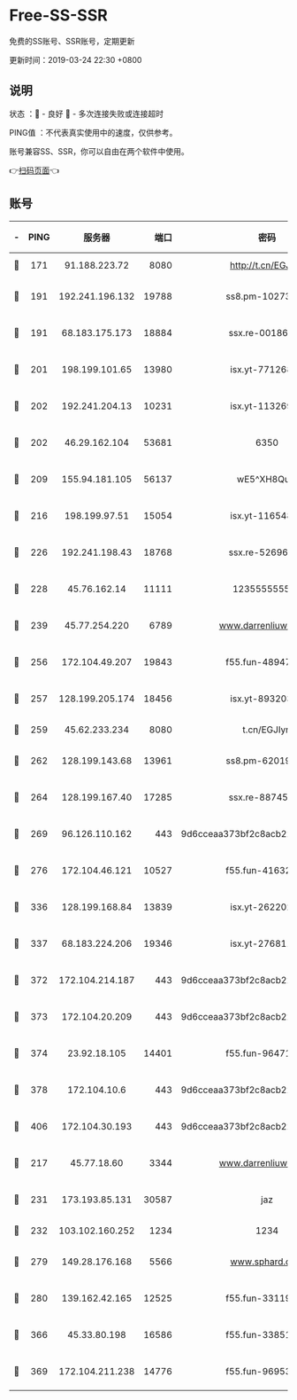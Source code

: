 # Free-SS-SSR

免费的SS账号、SSR账号，定期更新

更新时间：2019-03-24 22:30 +0800

## 说明

状态     ：🙂 - 良好 🙁 - 多次连接失败或连接超时

PING值   ：不代表真实使用中的速度，仅供参考。

账号兼容SS、SSR，你可以自由在两个软件中使用。

👉[扫码页面](https://liesauer.github.io/Free-SS-SSR/)👈

## 账号

|-|PING|服务器|端口|密码|加密方式|区域|
|:----:|:----:|:-----:|-----:|:----:|:----:|:----:|
|🙂|171|91.188.223.72|8080|http://t.cn/EGJIyrl|rc4-md5|RU|
|🙂|191|192.241.196.132|19788|ss8.pm-10273519|aes-256-cfb|US|
|🙂|191|68.183.175.173|18884|ssx.re-00186706|aes-256-cfb|US|
|🙂|201|198.199.101.65|13980|isx.yt-77126897|aes-256-cfb|US|
|🙂|202|192.241.204.13|10231|isx.yt-11326913|aes-256-cfb|US|
|🙂|202|46.29.162.104|53681|6350|aes-128-ctr|RU|
|🙂|209|155.94.181.105|56137|wE5^XH8Quw|aes-256-cfb|US|
|🙂|216|198.199.97.51|15054|isx.yt-11654879|aes-256-cfb|US|
|🙂|226|192.241.198.43|18768|ssx.re-52696687|aes-256-cfb|US|
|🙂|228|45.76.162.14|11111|123555555555|aes-256-cfb|SG|
|🙂|239|45.77.254.220|6789|www.darrenliuwei.com|aes-256-cfb|SG|
|🙂|256|172.104.49.207|19843|f55.fun-48947292|aes-256-cfb|SG|
|🙂|257|128.199.205.174|18456|isx.yt-89320378|aes-256-cfb|SG|
|🙂|259|45.62.233.234|8080|t.cn/EGJIyrl|rc4-md5|CA|
|🙂|262|128.199.143.68|13961|ss8.pm-62019170|aes-256-cfb|SG|
|🙂|264|128.199.167.40|17285|ssx.re-88745830|aes-256-cfb|SG|
|🙂|269|96.126.110.162|443|9d6cceaa373bf2c8acb22e60b6a58be6|aes-256-cfb|US|
|🙂|276|172.104.46.121|10527|f55.fun-41632865|aes-256-cfb|SG|
|🙂|336|128.199.168.84|13839|isx.yt-26220217|aes-256-cfb|SG|
|🙂|337|68.183.224.206|19346|isx.yt-27681130|aes-256-cfb|SG|
|🙂|372|172.104.214.187|443|9d6cceaa373bf2c8acb22e60b6a58be6|aes-256-cfb|US|
|🙂|373|172.104.20.209|443|9d6cceaa373bf2c8acb22e60b6a58be6|aes-256-cfb|US|
|🙂|374|23.92.18.105|14401|f55.fun-96471682|aes-256-cfb|US|
|🙂|378|172.104.10.6|443|9d6cceaa373bf2c8acb22e60b6a58be6|aes-256-cfb|US|
|🙂|406|172.104.30.193|443|9d6cceaa373bf2c8acb22e60b6a58be6|aes-256-cfb|US|
|🙂|217|45.77.18.60|3344|www.darrenliuwei.com|aes-256-cfb|JP|
|🙂|231|173.193.85.131|30587|jaz|aes-256-cfb|US|
|🙂|232|103.102.160.252|1234|1234|rc4-md5|JP|
|🙂|279|149.28.176.168|5566|www.sphard.com|aes-256-cfb|AU|
|🙂|280|139.162.42.165|12525|f55.fun-33119577|aes-256-cfb|SG|
|🙂|366|45.33.80.198|16586|f55.fun-33851911|aes-256-cfb|US|
|🙂|369|172.104.211.238|14776|f55.fun-96953880|aes-256-cfb|US|

